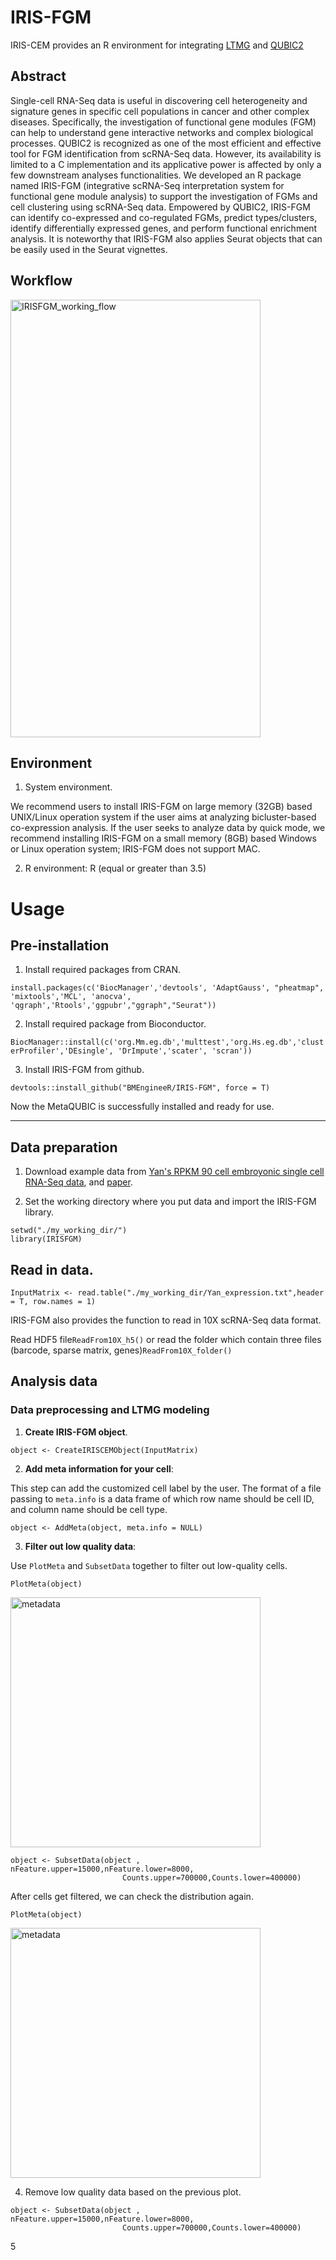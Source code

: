 # IRIS-FGM

IRIS-CEM provides an R environment for integrating [LTMG](https://academic.oup.com/nar/article/47/18/e111/5542876) and [QUBIC2](https://academic.oup.com/bioinformatics/advance-article/doi/10.1093/bioinformatics/btz692/5567116)

## Abstract
Single-cell RNA-Seq data is useful in discovering cell heterogeneity and signature genes in specific cell populations in cancer and other complex diseases. Specifically, the investigation of functional gene modules (FGM) can help to understand gene interactive networks and complex biological processes. QUBIC2 is recognized as one of the most efficient and effective tool for FGM identification from scRNA-Seq data. However, its availability is limited to a C implementation and its applicative power is affected by only a few downstream analyses functionalities. We developed an R package named IRIS-FGM (integrative scRNA-Seq interpretation system for functional gene module analysis) to support the investigation of FGMs and cell clustering using scRNA-Seq data. Empowered by QUBIC2, IRIS-FGM can identify co-expressed and co-regulated FGMs, predict types/clusters, identify differentially expressed genes, and perform functional enrichment analysis. It is noteworthy that IRIS-FGM also applies Seurat objects that can be easily used in the Seurat vignettes.

## Workflow
<img src="https://user-images.githubusercontent.com/26455910/90200476-f64ff900-dda5-11ea-902c-c91726c22eac.jpg" alt="IRISFGM_working_flow" width="400" height="700">

## Environment

1. System environment.

We recommend users to install IRIS-FGM on large memory (32GB) based UNIX/Linux operation system if the user aims at analyzing bicluster-based co-expression analysis. If the user seeks to analyze data by quick mode, we recommend installing IRIS-FGM on a small memory (8GB) based Windows or Linux operation system; IRIS-FGM does not support MAC. 

2. R environment:
R (equal or greater than 3.5)

# Usage

## Pre-installation
1. Install required packages from CRAN. 

```install.packages(c('BiocManager','devtools', 'AdaptGauss', "pheatmap", 'mixtools','MCL', 'anocva', 'qgraph','Rtools','ggpubr',"ggraph","Seurat"))```
                   
2. Install required package from Bioconductor.  

```BiocManager::install(c('org.Mm.eg.db','multtest','org.Hs.eg.db','clusterProfiler','DEsingle', 'DrImpute','scater', 'scran'))```

3. Install IRIS-FGM from github.

```devtools::install_github("BMEngineeR/IRIS-FGM", force = T)```

Now the MetaQUBIC is successfully installed and ready for use. 
***
## Data preparation

1. Download example data from [Yan's RPKM 90 cell embroyonic single cell RNA-Seq data](https://bmbl.bmi.osumc.edu/downloadFiles/Yan_expression.txt), and [paper](https://www.nature.com/articles/nsmb.2660).

2. Set the working directory where you put data and import the IRIS-FGM library.
```{r setwd, eval =FALSE, echo = TRUE}
setwd("./my_working_dir/")
library(IRISFGM)
```
## Read in data.
```InputMatrix <- read.table("./my_working_dir/Yan_expression.txt",header = T, row.names = 1)```

IRIS-FGM also provides the function to read in 10X scRNA-Seq data format.

Read HDF5 file```ReadFrom10X_h5()``` or read the folder which contain three files (barcode, sparse matrix, genes)```ReadFrom10X_folder()```

## Analysis data
### Data preprocessing and LTMG modeling
1. **Create IRIS-FGM object**.
```{r create_object, eval= FALSE, echo = TRUE,message=FALSE}
object <- CreateIRISCEMObject(InputMatrix)
```
2. **Add meta information for your cell**: 

This step can add the customized cell label by the user. The format of a file passing to `meta.info` is a data frame of which row name should be cell ID, and column name should be cell type.
```{r add_metadata, eval= FALSE, echo = TRUE}
object <- AddMeta(object, meta.info = NULL)
```

3. **Filter out low quality data**: 

Use `PlotMeta` and `SubsetData` together to filter out low-quality cells. 
```{r plot_metadata,eval= TRUE, echo = TRUE}
PlotMeta(object)
```
<img src="https://user-images.githubusercontent.com/26455910/90202006-6eb8b900-ddaa-11ea-9bcd-38ec1401e88b.png" alt="metadata" width="400" height="400">

```
object <- SubsetData(object , nFeature.upper=15000,nFeature.lower=8000,
                         Counts.upper=700000,Counts.lower=400000)
```
After cells get filtered, we can check the distribution again.
```{r plot_metadata,eval= TRUE, echo = TRUE}
PlotMeta(object)
```
<img src="https://user-images.githubusercontent.com/26455910/90202006-6eb8b900-ddaa-11ea-9bcd-38ec1401e88b.png" alt="metadata" width="400" height="400">

4. Remove low quality data based on the previous plot.
```{r subset_data, echo=FALSE,eval= FALSE, echo =  TRUE}
object <- SubsetData(object , nFeature.upper=15000,nFeature.lower=8000,
                         Counts.upper=700000,Counts.lower=400000)
```

5








